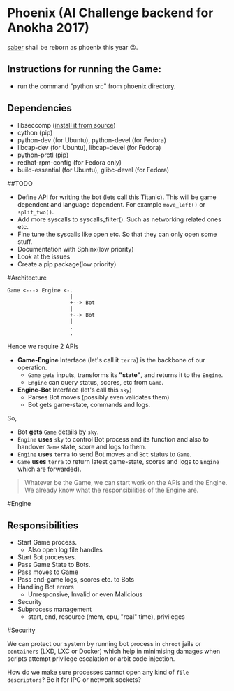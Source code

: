 # Phoenix (AI Challenge backend for Anokha 2017)

[saber](http://www.github.com/arrow-/saber) shall be reborn as phoenix this year :wink:.

## Instructions for running the Game:

+ run the command "python src" from phoenix directory.

## Dependencies

+ libseccomp ([install it from source](https://vasanthaganeshk.wordpress.com/2016/12/24/libseccomp-for-python2-7/))
+ cython (pip)
+ python-dev (for Ubuntu), python-devel (for Fedora)
+ libcap-dev (for Ubuntu), libcap-devel (for Fedora)
+ python-prctl (pip)
+ redhat-rpm-config (for Fedora only)
+ build-essential (for Ubuntu), glibc-devel (for Fedora)

##TODO

+ Define API for writing the bot (lets call this Titanic). This will be game dependent and language dependent. For example `move_left()` or `split_two()`.
+ Add more syscalls to syscalls_filter(). Such as networking related ones etc.
+ Fine tune the syscalls like open etc. So that they can only open some stuff.
+ Documentation with Sphinx(low priority)
+ Look at the issues
+ Create a pip package(low priority)

#Architecture

```
Game <---> Engine <-.
                    |
                    +--> Bot
                    |
                    +--> Bot
                    |
                    .
                    .
```

Hence we require 2 APIs

* **Game-Engine** Interface (let's call it `terra`) is the backbone of our operation.
    - `Game` gets inputs, transforms its **"state"**, and returns it to the `Engine`.
    - `Engine` can query status, scores, etc from `Game`.
* **Engine-Bot** Interface (let's call this `sky`)
    - Parses Bot moves (possibly even validates them)
    - Bot gets game-state, commands and logs.

So,
* Bot **gets** `Game` details by `sky`.
* `Engine` **uses** `sky` to control Bot process and its function and also to handover `Game` state, score and logs to them.
* `Engine` **uses** `terra` to send Bot moves and `Bot` status to `Game`.
* `Game` **uses** `terra` to return latest game-state, scores and logs to `Engine` which are forwarded).

>Whatever be the Game, we can start work on the APIs and the Engine. We already know what the responsibilities of the Engine are.

#Engine

## Responsibilities

* Start Game process.
    - Also open log file handles
* Start Bot processes.
* Pass Game State to Bots.
* Pass moves to Game
* Pass end-game logs, scores etc. to Bots
* Handling Bot errors
    - Unresponsive, Invalid or even Malicious
* Security
* Subprocess management
    - start, end, resource (mem, cpu, "real" time), privileges

#Security

We can protect our system by running bot process in `chroot` jails or `containers` (LXD, LXC or Docker) which help in minimising damages when scripts attempt privilege escalation or arbit code injection.

How do we make sure processes cannot open any kind of `file descriptors`? Be it for IPC or network sockets?
